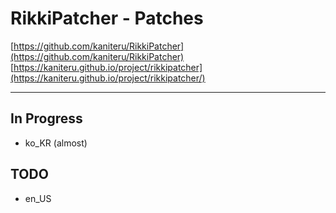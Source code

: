 # RikkiPatcher - Patches
[https://github.com/kaniteru/RikkiPatcher](https://github.com/kaniteru/RikkiPatcher)
[https://kaniteru.github.io/project/rikkipatcher](https://kaniteru.github.io/project/rikkipatcher/)

---

## In Progress
- ko_KR (almost)

## TODO
- en_US